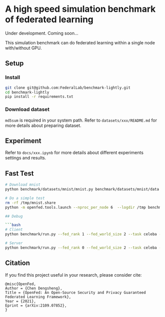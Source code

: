 # A high speed simulation benchmark of federated learning

Under development. Coming soon...

This simulation benchmark can do federated learning within a single node with/without GPU.

## Setup

### Install

```bash
git clone git@github.com:FederalLab/benchmark-lightly.git
cd benchmark-lightly
pip install -r requirements.txt
```

### Download dataset

`md5sum` is required in your system path.
Refer to `datasets/xxx/README.md` for more details about preparing dataset.

## Experiment

Refer to `docs/xxx.ipynb` for more details about different experiments settings and results.

## Fast Test

```bash
# Download mnist
python benchmark/datasets/mnist/mnist.py benchmark/datasets/mnist/data

# Do a simple test
rm -rf /tmp/mnist.share
python -m openfed.tools.launch --nproc_per_node 6  --logdir /tmp benchmark/run.py --fed_init_method file:///tmp/mnist.share --network_args input_dim:784 --act_clts 10 --gpu

## Debug

```bash
# Client
python benchmark/run.py --fed_rank 1 --fed_world_size 2 --task celeba --act_clts 10 --tst_act_clts 10 --data_root benchmark/datasets/celeba/data --optim fedscaffold

# Server
python benchmark/run.py --fed_rank 0 --fed_world_size 2 --task celeba --act_clts 10 --tst_act_clts 10 --data_root benchmark/datasets/celeba/data --optim fedscaffold
```

## Citation

If you find this project useful in your research, please consider cite:

```
@misc{OpenFed,
Author = {Chen Dengsheng},
Title = {OpenFed: An Open-Source Security and Privacy Guaranteed Federated Learning Framework},
Year = {2021},
Eprint = {arXiv:2109.07852},
}
```
